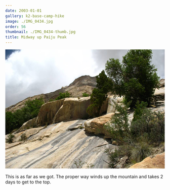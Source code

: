 ```yaml
---
date: 2003-01-01
gallery: k2-base-camp-hike
image: ./IMG_0434.jpg
order: 56
thumbnail: ./IMG_0434-thumb.jpg
title: Midway up Paiju Peak
---
```


![Midway up Paiju Peak](./IMG_0434.jpg)

This is as far as we got. The proper way winds up the mountain and takes 2 days to get to the top.